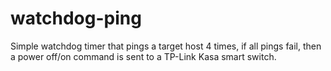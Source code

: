 # watchdog-ping

Simple watchdog timer that pings a target host 4 times, if all pings fail, then a power off/on command is sent to a TP-Link Kasa smart switch.
